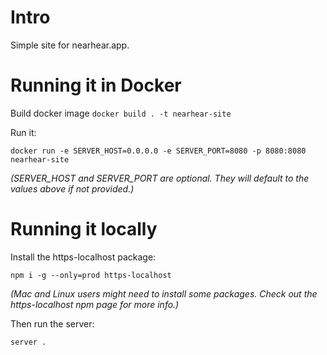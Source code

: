 # Intro

Simple site for nearhear.app.

# Running it in Docker

Build docker image
`docker build . -t nearhear-site`

Run it:

`docker run -e SERVER_HOST=0.0.0.0 -e SERVER_PORT=8080 -p 8080:8080 nearhear-site`

_(SERVER_HOST and SERVER_PORT are optional. They will default to the values above if not provided.)_

# Running it locally

Install the https-localhost package:

`npm i -g --only=prod https-localhost`

_(Mac and Linux users might need to install some packages. Check out the https-localhost npm page for more info.)_

Then run the server:

`server .`
